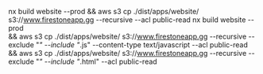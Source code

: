 nx build website --prod && aws s3 cp ./dist/apps/website/ s3://www.firestoneapp.gg --recursive --acl public-read
nx build website --prod \
    && aws s3 cp ./dist/apps/website/ s3://www.firestoneapp.gg --recursive --exclude "*" --include "*.js" --content-type text/javascript --acl public-read \
    && aws s3 cp ./dist/apps/website/ s3://www.firestoneapp.gg --recursive --exclude "*" --include "*.html" --acl public-read
